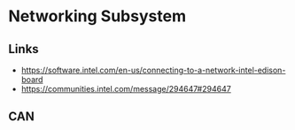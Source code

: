 Networking Subsystem
==

## Links

- https://software.intel.com/en-us/connecting-to-a-network-intel-edison-board
- https://communities.intel.com/message/294647#294647


## CAN